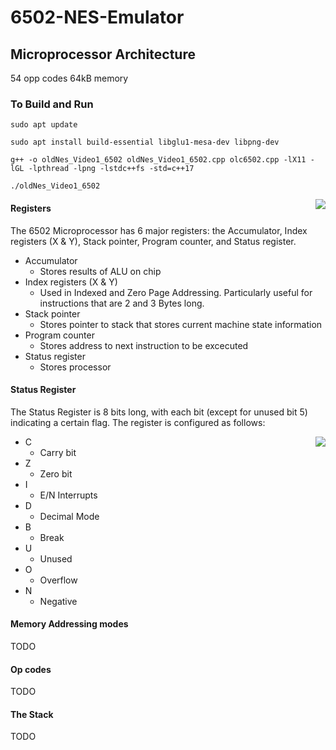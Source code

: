 # 6502-NES-Emulator
## Microprocessor Architecture 

54 opp codes
64kB memory

### To Build and Run
```
sudo apt update

sudo apt install build-essential libglu1-mesa-dev libpng-dev
```

```
g++ -o oldNes_Video1_6502 oldNes_Video1_6502.cpp olc6502.cpp -lX11 -lGL -lpthread -lpng -lstdc++fs -std=c++17 
```
```
./oldNes_Video1_6502
```


<img align="right" src="https://user-images.githubusercontent.com/83780720/165873944-c7f24080-adb7-450c-8e1c-7b6cb7d84c1c.png">

#### Registers
The 6502 Microprocessor has 6 major registers: the Accumulator, Index registers (X & Y), Stack pointer, Program counter, and Status register. 
- Accumulator
  - Stores results of ALU on chip
- Index registers (X & Y)
  - Used in Indexed and Zero Page Addressing. Particularly useful for instructions that are 2 and 3 Bytes long. 
- Stack pointer
  - Stores pointer to stack that stores current machine state information
- Program counter
  - Stores address to next instruction to be excecuted
- Status register
  - Stores processor 




#### Status Register
The Status Register is 8 bits long, with each bit (except for unused bit 5) indicating a certain flag. The register is configured as follows:



<img align="right" src="https://user-images.githubusercontent.com/83780720/165876735-cdc260b7-1aaf-4d1f-99c0-4384522bef58.png">

- C
  - Carry bit
- Z 
  - Zero bit
- I
  - E/N Interrupts
- D
  - Decimal Mode
- B 
  - Break
- U
  - Unused
- O
  - Overflow
- N
  - Negative


#### Memory Addressing modes
TODO

#### Op codes
TODO

#### The Stack
TODO
